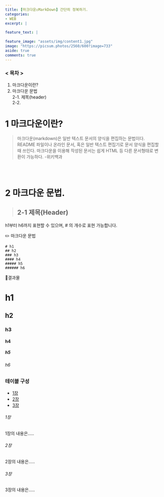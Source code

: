 ```yaml
---
title: [마크다운◽MarkDown] 간단히 정복하기.
categories:
- WEB
excerpt: |
  
feature_text: |
  
feature_image: "assets/img/content1.jpg"
image: "https://picsum.photos/2560/600?image=733"
aside: true
comments: true
---
```


### < 목차 >
1. 마크다운이란?  
2. 마크다운 문법  
    2-1. 제목(header)  
    2-2.  

    
# 1 마크다운이란?
> 마크다운(markdown)은 일반 텍스트 문서의 양식을 편집하는 문법이다. README 파일이나 온라인 문서, 혹은 일반 텍스트 편집기로 문서 양식을 편집할 때 쓰인다. 마크다운을 이용해 작성된 문서는 쉽게 HTML 등 다른 문서형태로 변환이 가능하다.
-위키백과

<br/>
<br/>

# 2 마크다운 문법.

>## 2-1 제목(Header)
h1부터 h6까지 표현할 수 있으며, # 의 개수로 표현 가능합니다.

✏️ 마크다운 문법
```
# h1
## h2
### h3
#### h4
##### h5
###### h6
```


🔮결과물
# h1
## h2
### h3
#### h4
##### h5
###### h6


### 테이블 구성
  * [1장](#chapter-1)
  * [2장](#chapter-2)
  * [3장](#chapter-3)

###### 1장 <a id="chapter-1"></a>
1장의 내용은.....

###### 2장 <a id="chapter-2"></a>
2장의 내용은.....

###### 3장 <a id="chapter-3"></a>
3장의 내용은.....

